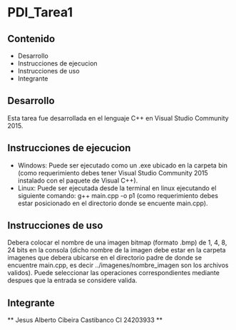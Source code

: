 # PDI_Tarea1
## Contenido
* Desarrollo
* Instrucciones de ejecucion
* Instrucciones de uso
* Integrante
 
## Desarrollo
Esta tarea fue desarrollada en el lenguaje C++ en Visual Studio Community 2015.

## Instrucciones de ejecucion
* Windows:
Puede ser ejecutado como un .exe ubicado en la carpeta bin (como requerimiento debes tener Visual Studio Community 2015 instalado con el paquete de Visual C++).
* Linux:
Puede ser ejecutada desde la terminal en linux ejecutando el siguiente comando: g++ main.cpp -o p1 (como requerimiento debes estar posicionado en el directorio donde se encuente main.cpp).

## Instrucciones de uso
Debera colocar el nombre de una imagen bitmap (formato .bmp) de 1, 4, 8, 24 bits en la consola (dicho nombre de la imagen debe estar en la carpeta imagenes que debera ubicarse en el directorio padre de donde se encuentre main.cpp, es decir ../imagenes/nombre_imagen son los archivos validos). Puede seleccionar las operaciones correspondientes mediante despues que la entrada se considere valida.

## Integrante

** Jesus Alberto Cibeira Castibanco CI 24203933 **

